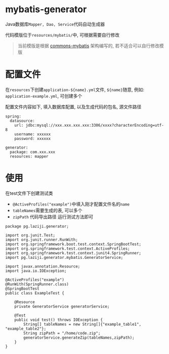 # mybatis-generator

Java数据库`Mapper, Dao, Service`代码自动生成器


代码模版位于`resources/mybatis/`中, 可根据需要自行修改

> 当前模版是根据 [commons-mybatis](https://github.com/GitHub-Laziji/commons-mybatis) 架构编写的, 若不适合可以自行修改模版


# 配置文件
在`resources`下创建`application-${name}.yml`文件, `${name}`随意, 例如: `application-example.yml`, 可创建多个

配置文件内容如下, 填入数据库配置, 以及生成代码的包名, 源文件路径
```
spring:
  datasource:
    url: jdbc:mysql://xxx.xxx.xxx.xxx:3306/xxxx?characterEncoding=utf-8
    username: xxxxxx
    password: xxxxxx

generator:
  package: com.xxx.xxx
  resources: mapper
```

# 使用
在test文件下创建测试类
- `@ActiveProfiles("example")`中填入刚才配置文件名的`name`
- `tableNames`需要生成的表, 可以多个
- `zipPath` 代码导出路径
运行测试方法即可
```
package pg.laziji.generator;

import org.junit.Test;
import org.junit.runner.RunWith;
import org.springframework.boot.test.context.SpringBootTest;
import org.springframework.test.context.ActiveProfiles;
import org.springframework.test.context.junit4.SpringRunner;
import pg.laziji.generator.mybatis.GeneratorService;

import javax.annotation.Resource;
import java.io.IOException;

@ActiveProfiles("example")
@RunWith(SpringRunner.class)
@SpringBootTest
public class ExampleTest {

    @Resource
    private GeneratorService generatorService;

    @Test
    public void test() throws IOException {
        String[] tableNames = new String[]{"example_table1", "example_table2"};
        String zipPath = "/home/code.zip";
        generatorService.generateZip(tableNames,zipPath);
    }
}

```

